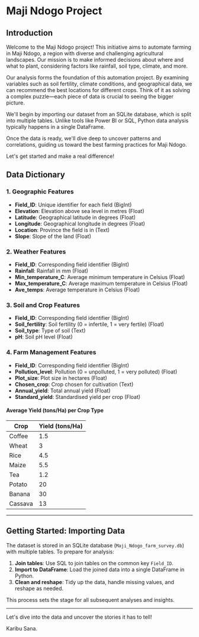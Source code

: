 # Maji Ndogo Project

## Introduction

Welcome to the Maji Ndogo project! This initiative aims to automate farming in Maji Ndogo, a region with diverse and challenging agricultural landscapes. Our mission is to make informed decisions about where and what to plant, considering factors like rainfall, soil type, climate, and more.

Our analysis forms the foundation of this automation project. By examining variables such as soil fertility, climate conditions, and geographical data, we can recommend the best locations for different crops. Think of it as solving a complex puzzle—each piece of data is crucial to seeing the bigger picture.

We'll begin by importing our dataset from an SQLite database, which is split into multiple tables. Unlike tools like Power BI or SQL, Python data analysis typically happens in a single DataFrame.

Once the data is ready, we'll dive deep to uncover patterns and correlations, guiding us toward the best farming practices for Maji Ndogo.

Let's get started and make a real difference!

## Data Dictionary

### 1. Geographic Features

- **Field_ID**: Unique identifier for each field (BigInt)
- **Elevation**: Elevation above sea level in metres (Float)
- **Latitude**: Geographical latitude in degrees (Float)
- **Longitude**: Geographical longitude in degrees (Float)
- **Location**: Province the field is in (Text)
- **Slope**: Slope of the land (Float)

### 2. Weather Features

- **Field_ID**: Corresponding field identifier (BigInt)
- **Rainfall**: Rainfall in mm (Float)
- **Min_temperature_C**: Average minimum temperature in Celsius (Float)
- **Max_temperature_C**: Average maximum temperature in Celsius (Float)
- **Ave_temps**: Average temperature in Celsius (Float)

### 3. Soil and Crop Features

- **Field_ID**: Corresponding field identifier (BigInt)
- **Soil_fertility**: Soil fertility (0 = infertile, 1 = very fertile) (Float)
- **Soil_type**: Type of soil (Text)
- **pH**: Soil pH level (Float)

### 4. Farm Management Features

- **Field_ID**: Corresponding field identifier (BigInt)
- **Pollution_level**: Pollution (0 = unpolluted, 1 = very polluted) (Float)
- **Plot_size**: Plot size in hectares (Float)
- **Chosen_crop**: Crop chosen for cultivation (Text)
- **Annual_yield**: Total annual yield (Float)
- **Standard_yield**: Standardised yield per crop (Float)

#### Average Yield (tons/Ha) per Crop Type

| Crop    | Yield (tons/Ha) |
|---------|-----------------|
| Coffee  | 1.5             |
| Wheat   | 3               |
| Rice    | 4.5             |
| Maize   | 5.5             |
| Tea     | 1.2             |
| Potato  | 20              |
| Banana  | 30              |
| Cassava | 13              |

---

## Getting Started: Importing Data

The dataset is stored in an SQLite database (`Maji_Ndogo_farm_survey.db`) with multiple tables. To prepare for analysis:

1. **Join tables**: Use SQL to join tables on the common key `Field_ID`.
2. **Import to DataFrame**: Load the joined data into a single DataFrame in Python.
3. **Clean and reshape**: Tidy up the data, handle missing values, and reshape as needed.

This process sets the stage for all subsequent analyses and insights.

---

Let's dive into the data and uncover the stories it has to tell!

Karibu Sana.